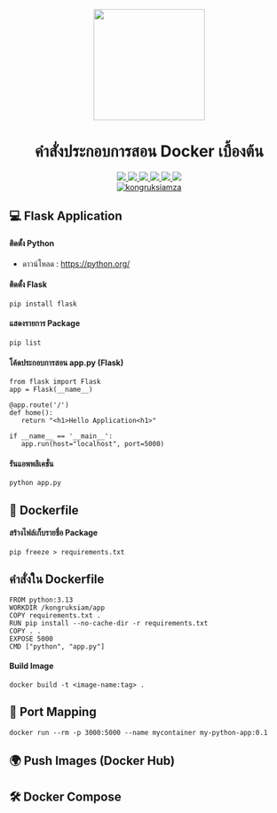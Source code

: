 <div id="badges" align="center">

  <div id="header" align="center">
    <img src="https://skillicons.dev/icons?i=docker" width="200"/>
    <h1>คำสั่งประกอบการสอน Docker เบื้องต้น</h1>
  </div>

  <a href="https://www.facebook.com/KongRuksiamTutorial" target="_blank">
    <img src="https://img.shields.io/badge/Facebook-1877F2?style=for-the-badge&logo=facebook&logoColor=white"/>
  </a>
    <a href="https://www.udemy.com/user/kong-ruksiam/" target="_blank">
    <img src="https://img.shields.io/badge/Udemy-A435F0?style=for-the-badge&logo=Udemy&logoColor=white"/>
  </a>
    <a href="https://www.youtube.com/@KongRuksiamOfficial/store" target="_blank">
    <img src="https://img.shields.io/badge/Shopee-EE4D2D?style=for-the-badge&logo=Shopee&logoColor=white"/>
  </a>
  <a href="https://medium.com/@kongruksiam" target="_blank">
    <img src="https://img.shields.io/badge/Medium-12100E?style=for-the-badge&logo=medium&logoColor=white"/>
  </a>
  <a href="https://codepen.io/kongruksiamstudio" target="_blank">
    <img src="https://img.shields.io/badge/Codepen-000000?style=for-the-badge&logo=codepen&logoColor=white"/>
  </a>
  <a href="https://www.tiktok.com/@kongruksiamstudio" target="_blank">
    <img src="https://img.shields.io/badge/TikTok-000000?style=for-the-badge&logo=tiktok&logoColor=white"/>
  </a>
  <br>
  <a href="https://github.com/kongruksiamza">
    <img src="https://komarev.com/ghpvc/?username=kongruksiamza&style=flat-square&color=blue" alt="kongruksiamza"/>
  </a>
</div>

## 💻 Flask Application

#### ติดตั้ง Python 
- ดาวน์โหลด : https://python.org/

#### ติดตั้ง Flask
```
pip install flask
```
#### แสดงรายการ Package
```
pip list
```

#### โค้ดประกอบการสอน app.py (Flask)
```
from flask import Flask
app = Flask(__name__)

@app.route('/')
def home():
   return "<h1>Hello Application<h1>"

if __name__ == '__main__':
   app.run(host="localhost", port=5000)

```

#### รันแอพพลิเคชั่น

```
python app.py
```


## 📝 Dockerfile

#### สร้างไฟล์เก็บรายชื่อ Package
```
pip freeze > requirements.txt
```

## คำสั่งใน Dockerfile
```
FROM python:3.13
WORKDIR /kongruksiam/app
COPY requirements.txt .
RUN pip install --no-cache-dir -r requirements.txt
COPY . .
EXPOSE 5000
CMD ["python", "app.py"]
```

#### Build Image

```
docker build -t <image-name:tag> .
```

## 🚪 Port Mapping
```
docker run --rm -p 3000:5000 --name mycontainer my-python-app:0.1
```

## 🌍 Push Images (Docker Hub)

## 🛠️ Docker Compose
